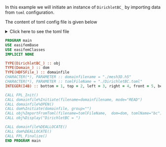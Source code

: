 In this example we will initiate an instance of `DirichletBC_` by importing data from `toml` configuration.

The content of toml config file is given below

<details>
<summary>Click here to see the toml file</summary>
<div>

```toml
[bc1]
name = "DirichletBC"
idof = 1
nodalValueType = "Constant"
value = 10.0

[bc1.boundary]
isSelectionByMeshID = true
[bc1.boundary.meshID]
surface = [1, 2]
```

Note that in the boundary condition is constant, and mesh is selected by mesh-id.

</div>
</details>

```fortran
PROGRAM main
USE easifemBase
USE easifemClasses
IMPLICIT NONE

TYPE(DirichletBC_) :: obj
TYPE(Domain_) :: dom
TYPE(HDF5File_) :: domainfile
CHARACTER(*), PARAMETER :: domainfilename = "./mesh3D.h5"
CHARACTER(*), PARAMETER :: tomlFileName = "./DirichletBC.toml"
INTEGER(I4B) :: bottom = 1, top = 2, left = 3, right = 4, front = 5, behind = 6

CALL FPL_Init()
CALL domainfile%Initiate(filename=domainfilename, mode="READ")
CALL domainfile%OPEN()
CALL dom%Initiate(domainfile, group="")
CALL obj%ImportFromToml(filename=tomlFileName,  dom=dom, tomlName="bc")
CALL obj%Display("DirichletBC = ")

CALL domainfile%DEALLOCATE()
CALL dom%DEALLOCATE()
CALL FPL_Finalize()
END PROGRAM main
```
